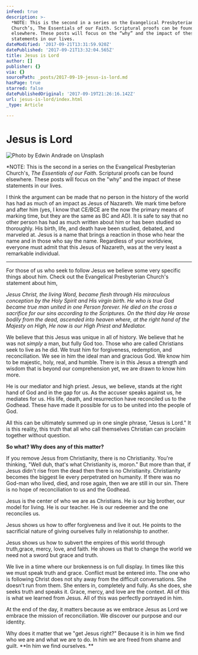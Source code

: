 ```yaml
---
inFeed: true
description: >-
  *NOTE: This is the second in a series on the Evangelical Presbyterian
  Church’s, The Essentials of our Faith. Scriptural proofs can be found
  elsewhere. These posts will focus on the “why” and the impact of these
  statements in our lives.
dateModified: '2017-09-21T13:31:59.920Z'
datePublished: '2017-09-21T13:32:04.565Z'
title: Jesus is Lord
author: []
publisher: {}
via: {}
sourcePath: _posts/2017-09-19-jesus-is-lord.md
hasPage: true
starred: false
datePublishedOriginal: '2017-09-19T21:26:16.142Z'
url: jesus-is-lord/index.html
_type: Article

---
```

# Jesus is Lord
![Photo by Edwin Andrade on Unsplash](https://the-grid-user-content.s3-us-west-2.amazonaws.com/87485267-6ef9-4ab4-a8eb-9cc6e6748ae3.jpg)

\*NOTE: This is the second in a series on the Evangelical Presbyterian Church's, _The Essentials of our Faith_. Scriptural proofs can be found elsewhere. These posts will focus on the "why" and the impact of these statements in our lives.

I think the argument can be made that no person in the history of the world has had as much of an impact as Jesus of Nazareth. We mark time before and after him (yes, I know that CE/BCE are the now the primary means of marking time, but they are the same as BC and AD). It is safe to say that no other person has had as much written about him or has been studied so thoroughly. His birth, life, and death have been studied, debated, and marveled at. Jesus is a name that brings a reaction in those who hear the name and in those who say the name. Regardless of your worldview, everyone must admit that this Jesus of Nazareth, was at the very least a remarkable individual. 

---

For those of us who seek to follow Jesus we believe some very specific things about him. Check out the Evangelical Presbyterian Church's statement about him, 

_Jesus Christ, the living Word, became flesh through His miraculous conception by the Holy Spirit and His virgin birth. He who is true God became true man united in one Person forever. He died on the cross a sacrifice for our sins according to the Scriptures. On the third day He arose bodily from the dead, ascended into heaven where, at the right hand of the Majesty on High, He now is our High Priest and Mediator._

We believe that this Jesus was unique in all of history. We believe that he was not _simply_ a man, but fully God too. Those who are called Christians seek to live as he did. We trust him for forgiveness, redemption, and reconciliation. We see in him the ideal man and gracious God. We know him to be majestic, holy, real, and humble. There is in this Jesus a strength and wisdom that is beyond our comprehension yet, we are drawn to know him more. 

He is our mediator and high priest. Jesus, we believe, stands at the right hand of God and in the gap for us. As the accuser speaks against us, he mediates for us. His life, death, and resurrection have reconciled us to the Godhead. These have made it possible for us to be united into the people of God. 

All this can be ultimately summed up in one single phrase, "Jesus is Lord." It is this reality, this truth that all who call themselves Christian can proclaim together without question. 

**So what? Why does any of this matter?**

If you remove Jesus from Christianity, there is no Christianity. You're thinking, "Well duh, that's what Christianity is, moron." But more than that, if Jesus didn't rise from the dead then there is no Christianity. Christianity becomes the biggest lie every perpetrated on humanity. If there was no God-man who lived, died, and rose again, then we are still in our sin. There is no hope of reconciliation to us and the Godhead. 

Jesus is the center of who we are as Christians. He is our big brother, our model for living. He is our teacher. He is our redeemer and the one reconciles us. 

Jesus shows us how to offer forgiveness and live it out. He points to the sacrificial nature of giving ourselves fully in relationship to another. 

Jesus shows us how to subvert the empires of this world through truth,grace, mercy, love, and faith. He shows us that to change the world we need not a sword but grace and truth. 

We live in a time where our brokenness is on full display. In times like this we must speak truth and grace. Conflict must be entered into. The one who is following Christ does not shy away from the difficult conversations. She doesn't run from them. She enters in, completely and fully. As she does, she seeks truth and speaks it. Grace, mercy, and love are the context. All of this is what we learned from Jesus. All of this was perfectly portrayed in him. 

At the end of the day, it matters because as we embrace Jesus as Lord we embrace the mission of reconciliation. We discover our purpose and our identity. 

Why does it matter that we "get Jesus right?" Because it is in him we find who we are and what we are to do. In him we are freed from shame and guilt. **In him we find ourselves. **